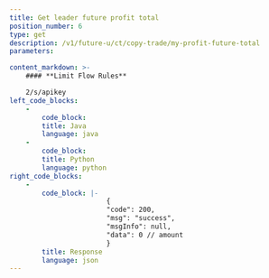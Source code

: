 ```yaml
---
title: Get leader future profit total
position_number: 6
type: get
description: /v1/future-u/ct/copy-trade/my-profit-future-total
parameters:

content_markdown: >-
    #### **Limit Flow Rules**

    2/s/apikey
left_code_blocks:
    -
        code_block:
        title: Java
        language: java
    -
        code_block:
        title: Python
        language: python
right_code_blocks:
    -
        code_block: |-
                        {
                        "code": 200,
                        "msg": "success",
                        "msgInfo": null,
                        "data": 0 // amount
                        }
        title: Response
        language: json
---
```

